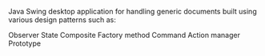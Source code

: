 Java Swing desktop application for handling generic documents built using various design patterns such as:

Observer
State
Composite
Factory method
Command
Action manager
Prototype
